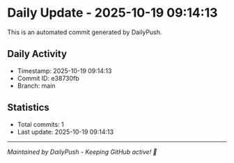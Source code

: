 # Daily Update - 2025-10-19 09:14:13

This is an automated commit generated by DailyPush.

## Daily Activity
- Timestamp: 2025-10-19 09:14:13
- Commit ID: e38730fb
- Branch: main

## Statistics
- Total commits: 1
- Last update: 2025-10-19 09:14:13

---
*Maintained by DailyPush - Keeping GitHub active! 🚀*
